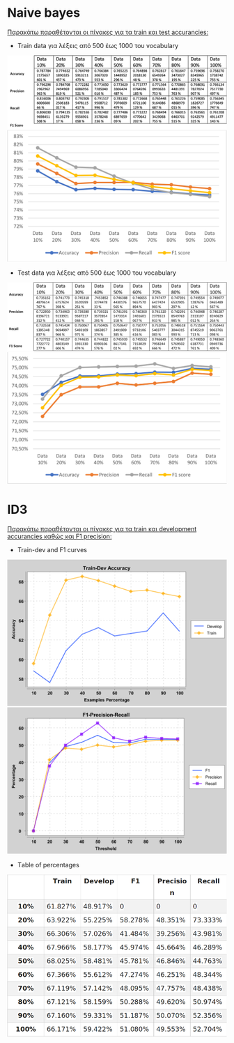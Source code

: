 # Naive bayes

<ins>Παρακάτω παραθέτονται οι πίνακες για τα train και test accurancies:</ins>

- Train data για λέξεις από 500 έως 1000 του vocabulary 

![](train.png)
![](trainC.png)

- Test data για λέξεις από 500 έως 1000 του vocabulary

![](test.png)
![](testC.png)

# ID3

<ins>Παρακάτω παραθέτονται οι πίνακες για τα train και development accurancies καθώς και F1 precision:</ins>

- Train-dev and F1 curves

![](trainID3.png)
![](f1.png)

- Τable of percentages

![](table.png)
